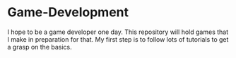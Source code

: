 # Game-Development
I hope to be a game developer one day. This repository will hold games that I make in preparation for that. My first step is to follow lots of tutorials to get a grasp on the basics. 
